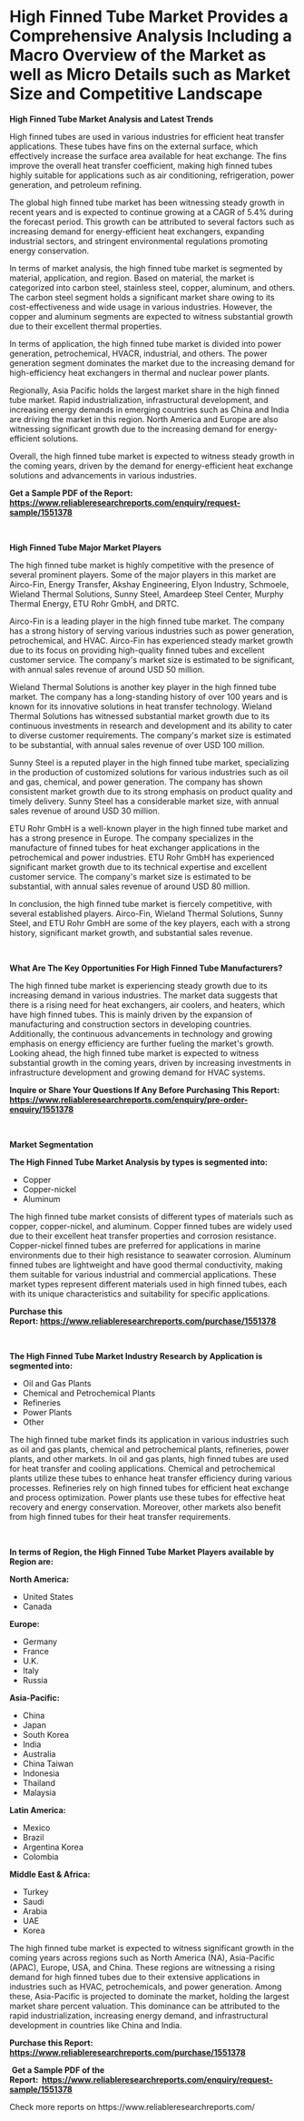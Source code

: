 <p><h1>High Finned Tube Market Provides a Comprehensive Analysis Including a Macro Overview of the Market as well as Micro Details such as Market Size and Competitive Landscape</h1></p><p><strong>High Finned Tube Market Analysis and Latest Trends</strong></p>
<p><p>High finned tubes are used in various industries for efficient heat transfer applications. These tubes have fins on the external surface, which effectively increase the surface area available for heat exchange. The fins improve the overall heat transfer coefficient, making high finned tubes highly suitable for applications such as air conditioning, refrigeration, power generation, and petroleum refining.</p><p>The global high finned tube market has been witnessing steady growth in recent years and is expected to continue growing at a CAGR of 5.4% during the forecast period. This growth can be attributed to several factors such as increasing demand for energy-efficient heat exchangers, expanding industrial sectors, and stringent environmental regulations promoting energy conservation.</p><p>In terms of market analysis, the high finned tube market is segmented by material, application, and region. Based on material, the market is categorized into carbon steel, stainless steel, copper, aluminum, and others. The carbon steel segment holds a significant market share owing to its cost-effectiveness and wide usage in various industries. However, the copper and aluminum segments are expected to witness substantial growth due to their excellent thermal properties.</p><p>In terms of application, the high finned tube market is divided into power generation, petrochemical, HVACR, industrial, and others. The power generation segment dominates the market due to the increasing demand for high-efficiency heat exchangers in thermal and nuclear power plants.</p><p>Regionally, Asia Pacific holds the largest market share in the high finned tube market. Rapid industrialization, infrastructural development, and increasing energy demands in emerging countries such as China and India are driving the market in this region. North America and Europe are also witnessing significant growth due to the increasing demand for energy-efficient solutions.</p><p>Overall, the high finned tube market is expected to witness steady growth in the coming years, driven by the demand for energy-efficient heat exchange solutions and advancements in various industries.</p></p>
<p><strong>Get a Sample PDF of the Report:&nbsp; <a href="https://www.reliableresearchreports.com/enquiry/request-sample/1551378">https://www.reliableresearchreports.com/enquiry/request-sample/1551378</a></strong></p>
<p>&nbsp;</p>
<p><strong>High Finned Tube Major Market Players</strong></p>
<p><p>The high finned tube market is highly competitive with the presence of several prominent players. Some of the major players in this market are Airco-Fin, Energy Transfer, Akshay Engineering, Elyon Industry, Schmoele, Wieland Thermal Solutions, Sunny Steel, Amardeep Steel Center, Murphy Thermal Energy, ETU Rohr GmbH, and DRTC.</p><p>Airco-Fin is a leading player in the high finned tube market. The company has a strong history of serving various industries such as power generation, petrochemical, and HVAC. Airco-Fin has experienced steady market growth due to its focus on providing high-quality finned tubes and excellent customer service. The company's market size is estimated to be significant, with annual sales revenue of around USD 50 million.</p><p>Wieland Thermal Solutions is another key player in the high finned tube market. The company has a long-standing history of over 100 years and is known for its innovative solutions in heat transfer technology. Wieland Thermal Solutions has witnessed substantial market growth due to its continuous investments in research and development and its ability to cater to diverse customer requirements. The company's market size is estimated to be substantial, with annual sales revenue of over USD 100 million.</p><p>Sunny Steel is a reputed player in the high finned tube market, specializing in the production of customized solutions for various industries such as oil and gas, chemical, and power generation. The company has shown consistent market growth due to its strong emphasis on product quality and timely delivery. Sunny Steel has a considerable market size, with annual sales revenue of around USD 30 million.</p><p>ETU Rohr GmbH is a well-known player in the high finned tube market and has a strong presence in Europe. The company specializes in the manufacture of finned tubes for heat exchanger applications in the petrochemical and power industries. ETU Rohr GmbH has experienced significant market growth due to its technical expertise and excellent customer service. The company's market size is estimated to be substantial, with annual sales revenue of around USD 80 million.</p><p>In conclusion, the high finned tube market is fiercely competitive, with several established players. Airco-Fin, Wieland Thermal Solutions, Sunny Steel, and ETU Rohr GmbH are some of the key players, each with a strong history, significant market growth, and substantial sales revenue.</p></p>
<p>&nbsp;</p>
<p><strong>What Are The Key Opportunities For High Finned Tube Manufacturers?</strong></p>
<p><p>The high finned tube market is experiencing steady growth due to its increasing demand in various industries. The market data suggests that there is a rising need for heat exchangers, air coolers, and heaters, which have high finned tubes. This is mainly driven by the expansion of manufacturing and construction sectors in developing countries. Additionally, the continuous advancements in technology and growing emphasis on energy efficiency are further fueling the market's growth. Looking ahead, the high finned tube market is expected to witness substantial growth in the coming years, driven by increasing investments in infrastructure development and growing demand for HVAC systems.</p></p>
<p><strong>Inquire or Share Your Questions If Any Before Purchasing This Report: <a href="https://www.reliableresearchreports.com/enquiry/pre-order-enquiry/1551378">https://www.reliableresearchreports.com/enquiry/pre-order-enquiry/1551378</a></strong></p>
<p>&nbsp;</p>
<p><strong>Market Segmentation</strong></p>
<p><strong>The High Finned Tube Market Analysis by types is segmented into:</strong></p>
<p><ul><li>Copper</li><li>Copper-nickel</li><li>Aluminum</li></ul></p>
<p><p>The high finned tube market consists of different types of materials such as copper, copper-nickel, and aluminum. Copper finned tubes are widely used due to their excellent heat transfer properties and corrosion resistance. Copper-nickel finned tubes are preferred for applications in marine environments due to their high resistance to seawater corrosion. Aluminum finned tubes are lightweight and have good thermal conductivity, making them suitable for various industrial and commercial applications. These market types represent different materials used in high finned tubes, each with its unique characteristics and suitability for specific applications.</p></p>
<p><strong>Purchase this Report:&nbsp;<a href="https://www.reliableresearchreports.com/purchase/1551378">https://www.reliableresearchreports.com/purchase/1551378</a></strong></p>
<p>&nbsp;</p>
<p><strong>The High Finned Tube Market Industry Research by Application is segmented into:</strong></p>
<p><ul><li>Oil and Gas Plants</li><li>Chemical and Petrochemical Plants</li><li>Refineries</li><li>Power Plants</li><li>Other</li></ul></p>
<p><p>The high finned tube market finds its application in various industries such as oil and gas plants, chemical and petrochemical plants, refineries, power plants, and other markets. In oil and gas plants, high finned tubes are used for heat transfer and cooling applications. Chemical and petrochemical plants utilize these tubes to enhance heat transfer efficiency during various processes. Refineries rely on high finned tubes for efficient heat exchange and process optimization. Power plants use these tubes for effective heat recovery and energy conservation. Moreover, other markets also benefit from high finned tubes for their heat transfer requirements.</p></p>
<p>&nbsp;</p>
<p><strong>In terms of Region, the High Finned Tube Market Players available by Region are:</strong></p>
<p>
    <p> <strong> North America: </strong>
        <ul>
            <li>United States</li>
            <li>Canada</li>
        </ul>
        </p> 
    <p> <strong> Europe: </strong>
        <ul>
            <li>Germany</li>
            <li>France</li>
            <li>U.K.</li>
            <li>Italy</li>
            <li>Russia</li>
        </ul>
        </p> 
    <p> <strong> Asia-Pacific: </strong>
        <ul>
            <li>China</li>
            <li>Japan</li>
            <li>South Korea</li>
            <li>India</li>
            <li>Australia</li>
            <li>China Taiwan</li>
            <li>Indonesia</li>
            <li>Thailand</li>
            <li>Malaysia</li>
        </ul>
        </p> 
    <p> <strong> Latin America: </strong>
        <ul>
            <li>Mexico</li>
            <li>Brazil</li>
            <li>Argentina Korea</li>
            <li>Colombia</li>
        </ul>
        </p> 
    <p> <strong> Middle East & Africa: </strong>
        <ul>
            <li>Turkey</li>
            <li>Saudi</li>
            <li>Arabia</li>
            <li>UAE</li>
            <li>Korea</li>
        </ul>
    </p>
    </p>
<p><p>The high finned tube market is expected to witness significant growth in the coming years across regions such as North America (NA), Asia-Pacific (APAC), Europe, USA, and China. These regions are witnessing a rising demand for high finned tubes due to their extensive applications in industries such as HVAC, petrochemicals, and power generation. Among these, Asia-Pacific is projected to dominate the market, holding the largest market share percent valuation. This dominance can be attributed to the rapid industrialization, increasing energy demand, and infrastructural development in countries like China and India.</p></p>
<p><strong>Purchase this Report: <a href="https://www.reliableresearchreports.com/purchase/1551378">https://www.reliableresearchreports.com/purchase/1551378</a></strong></p>
<p>&nbsp;<strong>Get a Sample PDF of the Report:&nbsp;&nbsp;<a href="https://www.reliableresearchreports.com/enquiry/request-sample/1551378">https://www.reliableresearchreports.com/enquiry/request-sample/1551378</a></strong></p>
<p><strong></strong></p>
<p>Check more reports on https://www.reliableresearchreports.com/</p>